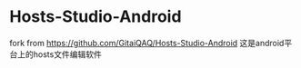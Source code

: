 # Hosts-Studio-Android
fork from https://github.com/GitaiQAQ/Hosts-Studio-Android 
这是android平台上的hosts文件编辑软件
